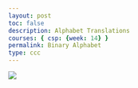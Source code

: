 ```yaml
---
layout: post
toc: false
description: Alphabet Translations
courses: { csp: {week: 14} }
permalink: Binary Alphabet
type: ccc
---
```


![]({{site.baseurl}}/images/binaryalpha.jpg)